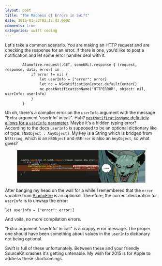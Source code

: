 ```yaml
---
layout: post
title: "The Madness of Errors in Swift"
date: 2015-01-22T03:18:43.000Z
comments: true
categories: swift coding
---
```


Let's take a common scenario. You are making an HTTP request and are checking the response for an error. If there is one, you'd like to post a notification and let some error handler deal with it. 

```
        Alamofire.request(.GET, someURL).response { (request, response, data, error) in
            if error != nil {
                let userInfo = ["error": error]
                let nc = NSNotificationCenter.defaultCenter()
                nc.postNotificationName("HTTPERROR", object: nil, userInfo: userInfo)
            }
        }
```
Uh oh, there's a compiler error on the `userInfo` argument with the message "Extra argument 'userInfo' in call". Huh? [`postNotificationName` definitely allows for a `userInfo` parameter](https://developer.apple.com/library/ios/documentation/Cocoa/Reference/Foundation/Classes/NSNotificationCenter_Class/index.html#//apple_ref/occ/instm/NSNotificationCenter/postNotificationName:object:userInfo:). Maybe it's a hidden typing error? According to the docs `userInfo` is supposed to be an optional dictionary like of type: `[NSObject : AnyObject]`. My key is a String which is bridged from `NSString`, which is an `NSObject` and `NSError` is also an `AnyObject`, so what gives? 

<figure class="center">
    <img alt="Lying" src="./xcode-lying-cat.jpg">
    <figcaption></figcaption>
</figure>

After banging my head on the wall for a while I remembered that the `error` variable from [AlamoFire](https://github.com/Alamofire/Alamofire) is an optional. Therefore, the correct declaration for `userInfo` is to unwrap the error:

```
let userInfo = ["error": error!]
```

And voilà, no more compilation errors. 

"Extra argument 'userInfo' in call" is a crappy error message. The proper one should have been something about values in the `userInfo` dictionary not being optional.

Swift is full of these unfortunately. Between these and your friendly SourceKit crashes it's getting untenable. My wish for 2015 is for Apple to address these shortcomings.